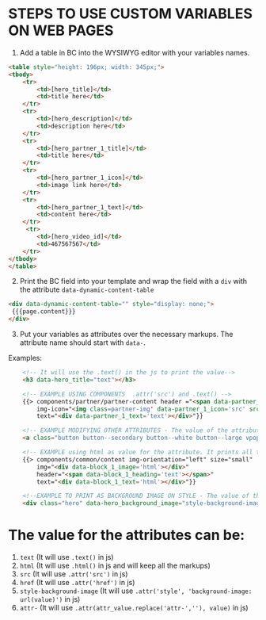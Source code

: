 # STEPS TO USE CUSTOM VARIABLES ON WEB PAGES

1. Add a table in BC into the WYSIWYG editor with your variables names.

```html
<table style="height: 196px; width: 345px;">
<tbody>
    <tr>
        <td>[hero_title]</td>
        <td>title here</td>
    </tr>
    <tr>
        <td>[hero_description]</td>
        <td>description here</td>
    </tr>
    <tr>
        <td>[hero_partner_1_title]</td>
        <td>title here</td>
    </tr>
    <tr>
        <td>[hero_partner_1_icon]</td>
        <td>image link here</td>
    </tr>
    <tr>
        <td>[hero_partner_1_text]</td>
        <td>content here</td>
    </tr>
     <tr>
        <td>[hero_video_id]</td>
        <td>467567567</td>
    </tr>
</tbody>
</table>
```

2. Print the BC field into your template and wrap the field with a `div` with the attribute `data-dynamic-content-table`

```html
<div data-dynamic-content-table="" style="display: none;"> 
 {{{page.content}}}
</div>
```

3. Put your variables as attributes over the necessary markups. The attribute name should start with `data-`.


Examples:

```html
    <!-- It will use the .text() in the js to print the value-->
    <h3 data-hero_title="text"></h3>

    <!-- EXAMPLE USING COMPONENTS  .attr('src') and .text() -->
    {{> components/partner/partner-content header ="<span data-partner_1_title='text'></span>" 
        img-icon="<img class=partner-img' data-partner_1_icon='src' src='' />"
        text="<div data-partner_1_text='text'></div>"}}

    <!-- EXAMPLE MODIFYING OTHER ATTRIBUTES - The value of the attribute should start with "attr-" -->
    <a class="button button--secondary button--white button--large vpop"  data-hero_video_id="attr-data-id" data-type="vimeo" data-id="" data-autoplay="true">Watch The Video</a>

    <!-- EXAMPLE using html as value for the attribute. It prints all the html tags. - .html() -->
    {{> components/common/content img-orientation="left" size="small" 
        img="<div data-block_1_image='html'></div>"
        header="<span data-block_1_heading='text'></span>"
        text="<div data-block_1_text='html'></div>"}}

    <!--EXAMPLE TO PRINT AS BACKGROUND IMAGE ON STYLE - The value of the attribute should be "style-background-image"-->
    <div class="hero" data-hero_background_image="style-background-image" style="background-image: url('');"></div>

```


# The value for the attributes can be:

1. `text` (It will use `.text()` in js)
2. `html` (It will use `.html()` in js and will keep all the markups)
3. `src` (It will use `.attr('src')` in js)
4. `href` (It will use `.attr('href')` in js)
5. `style-background-image` (It will use `.attr('style', 'background-image: url(value)')` in js)
6. `attr-` (It will use `.attr(attr_value.replace('attr-',''), value)` in js)

